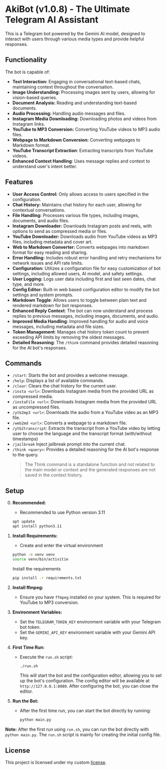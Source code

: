 # AkiBot (v1.0.8) - The Ultimate Telegram AI Assistant

This is a Telegram bot powered by the Gemini AI model, designed to interact with users through various media types and provide helpful responses.

## Functionality

The bot is capable of:

-   **Text Interaction:** Engaging in conversational text-based chats, maintaining context throughout the conversation.
-   **Image Understanding:** Processing images sent by users, allowing for vision-based queries.
-   **Document Analysis:** Reading and understanding text-based documents.
-   **Audio Processing:** Handling audio messages and files.
-   **Instagram Media Downloading:** Downloading photos and videos from Instagram links.
-   **YouTube to MP3 Conversion:** Converting YouTube videos to MP3 audio files.
-   **Webpage to Markdown Conversion:** Converting webpages to Markdown format.
-   **YouTube Transcript Extraction**: Extracting transcripts from YouTube videos.
-   **Enhanced Context Handling**: Uses message replies and context to understand user's intent better.

## Features

-   **User Access Control:** Only allows access to users specified in the configuration.
-   **Chat History:** Maintains chat history for each user, allowing for contextual conversations.
-   **File Handling:** Processes various file types, including images, documents, and audio files.
-   **Instagram Downloader:** Downloads Instagram posts and reels, with options to send as compressed media or files.
-   **YouTube Downloader:** Downloads audio from YouTube videos as MP3 files, including metadata and cover art.
-   **Web to Markdown Converter:** Converts webpages into markdown format for easy reading and sharing.
-   **Error Handling:** Includes robust error handling and retry mechanisms for network issues and API rate limits.
-   **Configuration:** Utilizes a configuration file for easy customization of bot settings, including allowed users, AI model, and safety settings.
-   **User Logging:** Logs user data including first and last seen dates, chat type, and more.
-  **Config Editor:** Built-in web based configuration editor to modify the bot settings and system prompts.
-  **Markdown Toggle**: Allows users to toggle between plain text and rendered markdown for bot responses.
-  **Enhanced Reply Context**: The bot can now understand and process replies to previous messages, including images, documents, and audio.
-  **Improved Media Handling**: Improved handling for audio and voice messages, including metadata and file sizes.
-  **Token Management**: Manages chat history token count to prevent exceeding API limits by removing the oldest messages.
-  **Detailed Reasoning**: The `/think` command provides detailed reasoning for the AI bot's responses.

## Commands

-   `/start`: Starts the bot and provides a welcome message.
-   `/help`: Displays a list of available commands.
-   `/clear`: Clears the chat history for the current user.
-   `/insta <url>`: Downloads Instagram media from the provided URL as compressed media.
-   `/instaFile <url>`: Downloads Instagram media from the provided URL as uncompressed files.
-   `/ytb2mp3 <url>`: Downloads the audio from a YouTube video as an MP3 file.
-   `/web2md <url>`: Converts a webpage to a markdown file.
-   `/ytb2transcript`: Extracts the transcript from a YouTube video by letting user to choose the language and the transcript format (with/without timestamps)
-   `/jailbreak` Inject jailbreak prompt into the current chat.
-   `/think <query>`:  Provides a detailed reasoning for the AI bot's response to the query.
    > The Think command is a standalone function and not related to the main model or context and the generated responses are not saved in the context history.

## Setup

0.  **Recommended:**
    - Recommended to use Python version 3.11
    ```bash
    apt update
    apt install python3.11
    ```    
    
1.  **Install Requirements:**
    - Create and enter the virtual environment
    ```bash
    python -m venv venv
    source venv/bin/activitie
    ```
    Install the requirements
    ```bash
    pip install -r requirements.txt
    ```
2.  **Install ffmpeg:**
    - Ensure you have `ffmpeg` installed on your system. This is required for YouTube to MP3 conversion.
3.  **Environment Variables:**
    -   Set the `TELEGRAM_TOKEN_KEY` environment variable with your Telegram bot token.
    -   Set the `GEMINI_API_KEY` environment variable with your Gemini API key.
4. **First Time Run:**
    -   Execute the `run.sh` script:
        ```bash
        ./run.sh
        ```
        This will start the bot and the configuration editor, allowing you to set up the bot's configuration.
        The config editor will be available at `http://127.0.0.1:8080`.
        After configuring the bot, you can close the editor.
5.  **Run the Bot:**
    -   After the first time run, you can start the bot directly by running:
        ```bash
        python main.py
        ```
        
   
**Note:** After the first run using `run.sh`, you can run the bot directly with `python main.py`. The `run.sh` script is mainly for creating the initial config file.

## License

This project is licensed under my custom [license](LICENSE).
